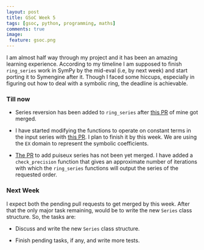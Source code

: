 ```yaml
---
layout: post
title: GSoC Week 5
tags: [gsoc, python, programming, maths]
comments: true
image:
 feature: gsoc.png
---
```


I am almost half way through my project and it has been an amazing learning
experience. According to my timeline I am supposed to finish `ring_series` work
in SymPy by the mid-eval (i.e, by next week) and start porting it to Symengine
after it. Though I faced some hiccups, especially in figuring out how to deal
with a symbolic ring, the deadline is achievable.

### Till now

* Series reversion has been added to `ring_series` after [this
PR](https://github.com/sympy/sympy/pull/9566) of mine got merged.

* I have started modifying the functions to operate on constant terms in the
input series with [this PR]([https://github.com/sympy/sympy/pull/9575). I plan
to finish it by this week. We are using the `EX` domain to represent the
symbolic coefficients.

* [The PR](https://github.com/sympy/sympy/pull/9495) to add puiseux series has
not been yet merged. I have added a `check_precision` function that gives an
approximate number of iterations with which the `ring_series` functions will
output the series of the requested order.

### Next Week

I expect both the pending pull requests to get merged by this week. After that
the only major task remaining, would be to write the new `Series` class
structure. So, the tasks are:

* Discuss and write the new `Series` class structure.

* Finish pending tasks, if any, and write more tests.
